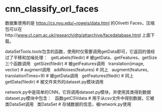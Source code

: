 # cnn_classify_orl_faces
数据集使用的是 https://cs.nyu.edu/~roweis/data.html 的Olivetti Faces，压缩包可以在http://www.cl.cam.ac.uk/research/dtg/attarchive/facedatabase.html 上面下载。

dataSetTools.tools包含的函数，使用时仅需要调用getData即可，它返回的值经过了平移和加噪处理：
    getLabels(filedir)                    # 被getData、getFeatures、getSize三个函数调用
    getSize(filedir)                      # 被getFeatures调用
    translation(image, vector)            # augment调用
    addNoises(features)                   # 同上
    augment(features, translationTimes=9) # 被getData调用
    getFeatures(filedir)                  # 同上
    getData(filedir)                      # 被文件夹外的dataset.py模块调用

network.py中是简单的CNN，它将调用dataset.py模块，并使用其类得到数据
dataset.py模块中包含：
    函数getCSVdata                        # 用于从csv文件中得到数据，它被类DataSet调用
    类DataSet                             # 存储数据的信息，被network.py使用
